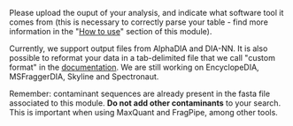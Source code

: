 Please upload the ouput of your analysis, and indicate what software 
tool it comes from (this is necessary to correctly parse your table - find 
more information in the "[How to use](https://proteobench.readthedocs.io/en/stable/available-modules/4-quant-lfq-ion-dia-aif/)"
section of this module).

Currently, we support output files from AlphaDIA and DIA-NN. It is also possible to reformat your data in a tab-delimited file that we call "custom format" in the [documentation](https://proteobench.readthedocs.io/en/latest/available-modules/4-quant-lfq-ion-dia-aif/). We are still working on EncyclopeDIA, MSFraggerDIA, Skyline and Spectronaut.

Remember: contaminant sequences are already present in the fasta file 
associated to this module. **Do not add other contaminants** to your 
search. This is important when using MaxQuant and FragPipe, among other tools.

